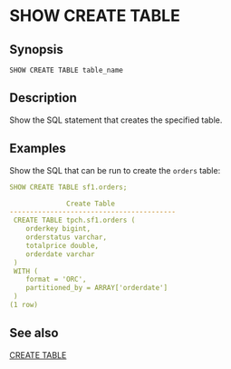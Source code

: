 # SHOW CREATE TABLE

## Synopsis

`SHOW CREATE TABLE table_name`

## Description

Show the SQL statement that creates the specified table.

## Examples

Show the SQL that can be run to create the `orders` table:

```yaml
SHOW CREATE TABLE sf1.orders;
```

```yaml
              Create Table
-----------------------------------------
 CREATE TABLE tpch.sf1.orders (
    orderkey bigint,
    orderstatus varchar,
    totalprice double,
    orderdate varchar
 )
 WITH (
    format = 'ORC',
    partitioned_by = ARRAY['orderdate']
 )
(1 row)
```

## See also

[CREATE TABLE](/interfaces/workbench/sql_syntaxes/create_table/)